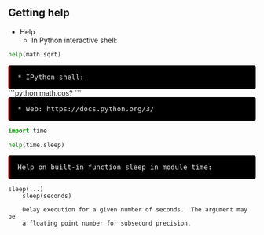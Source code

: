 ## Getting help

* Help
    * In Python interactive shell:
```python
help(math.sqrt)
```
<div><span style="display:block; white-space: pre-wrap; padding:16px; background-color: #000; color: #e2e2e2; font-family: Hack, Consolas, Menlo, Mono, monospace; border-left: .25em solid #bc0000; border-radius: 4px;">* IPython shell:</span></div>
```python
math.cos?
```
<div><span style="display:block; white-space: pre-wrap; padding:16px; background-color: #000; color: #e2e2e2; font-family: Hack, Consolas, Menlo, Mono, monospace; border-left: .25em solid #bc0000; border-radius: 4px;">* Web: https://docs.python.org/3/  </span></div>


```python
import time

help(time.sleep)
```

<div><span style="display:block; white-space: pre-wrap; padding:16px; background-color: #000; color: #e2e2e2; font-family: Hack, Consolas, Menlo, Mono, monospace; border-left: .25em solid #bc0000; border-radius: 4px;">Help on built-in function sleep in module time:</span></div>
    
    sleep(...)
        sleep(seconds)
        
        Delay execution for a given number of seconds.  The argument may be
        a floating point number for subsecond precision.